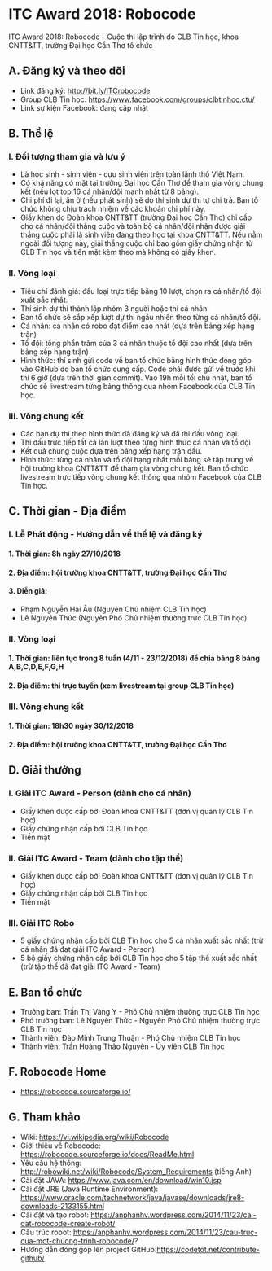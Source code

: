# ITC Award 2018: Robocode
ITC Award 2018: Robocode - Cuộc thi lập trình do CLB Tin học, khoa CNTT&TT, trường Đại học Cần Thơ tổ chức

## A. Đăng ký và theo dõi
* Link đăng ký: http://bit.ly/ITCrobocode
* Group CLB Tin học: https://www.facebook.com/groups/clbtinhoc.ctu/
* Link sự kiện Facebook: đang cập nhật

## B. Thể lệ
### I. Đối tượng tham gia và lưu ý
* Là học sinh - sinh viên - cựu sinh viên trên toàn lãnh thổ Việt Nam.
* Có khả năng có mặt tại trường Đại học Cần Thơ để tham gia vòng chung kết (nếu lọt top 16 cá nhân/đội mạnh nhất từ 8 bảng).
* Chi phí đi lại, ăn ở (nếu phát sinh) sẽ do thí sinh dự thi tự chi trả. Ban tổ chức không chịu trách nhiệm về các khoản chi phí này.
* Giấy khen do Đoàn khoa CNTT&TT (trường Đại học Cần Thơ) chỉ cấp cho cá nhân/đội thắng cuộc và toàn bộ cá nhân/đội nhận được giải thắng cuộc phải là sinh viên đang theo học tại khoa CNTT&TT. Nếu nằm ngoài đối tượng này, giải thắng cuộc chỉ bao gồm giấy chứng nhận từ CLB Tin học và tiền mặt kèm theo mà không có giấy khen.

### II. Vòng loại
* Tiêu chí đánh giá: đấu loại trực tiếp bằng 10 lượt, chọn ra cá nhân/tổ đội xuất sắc nhất.
* Thí sinh dự thi thành lập nhóm 3 người hoặc thi cá nhân.
* Ban tổ chức sẽ sắp xếp lượt dự thi ngẫu nhiên theo từng cá nhân/tổ đội.
* Cá nhân: cá nhân có robo đạt điểm cao nhất (dựa trên bảng xếp hạng trận)
* Tổ đội: tổng phần trăm của 3 cá nhân thuộc tổ đội cao nhất (dựa trên bảng xếp hạng trận)
* Hình thức: thí sinh gửi code về ban tổ chức bằng hình thức đóng góp vào GitHub do ban tổ chức cung cấp. Code phải được gửi về trước khi thi 6 giờ (dựa trên thời gian commit). Vào 19h mỗi tối chủ nhật, ban tổ chức sẽ livestream từng bảng thông qua nhóm Facebook của CLB Tin học.

### III. Vòng chung kết
* Các bạn dự thi theo hình thức đã đăng ký và đã thi đấu vòng loại.
* Thi đấu trực tiếp tất cả lần lượt theo từng hình thức cá nhân và tổ đội
* Kết quả chung cuộc dựa trên bảng xếp hạng trận đấu.
* Hình thức: từng cá nhân và tổ đội hạng nhất mỗi bảng sẽ tập trung về hội trường khoa CNTT&TT để tham gia vòng chung kết. Ban tổ chức livestream trực tiếp vòng chung kết thông qua nhóm Facebook của CLB Tin học.

## C. Thời gian - Địa điểm
### I. Lễ Phát động - Hướng dẫn về thể lệ và đăng ký
#### 1. Thời gian: 8h ngày 27/10/2018
#### 2. Địa điểm: hội trường khoa CNTT&TT, trường Đại học Cần Thơ
#### 3. Diễn giả:
* Phạm Nguyễn Hải Âu (Nguyên Chủ nhiệm CLB Tin học)
* Lê Nguyên Thức (Nguyên Phó Chủ nhiệm thường trực CLB Tin học)

### II. Vòng loại
#### 1. Thời gian: liên tục trong 8 tuần (4/11 - 23/12/2018) để chia bảng 8 bảng A,B,C,D,E,F,G,H
#### 2. Địa điểm: thi trực tuyến (xem livestream tại group CLB Tin học)

### III. Vòng chung kết
#### 1. Thời gian: 18h30 ngày 30/12/2018
#### 2. Địa điểm: hội trường khoa CNTT&TT, trường Đại học Cần Thơ

## D. Giải thưởng
### I. Giải ITC Award - Person (dành cho cá nhân)
* Giấy khen được cấp bởi Đoàn khoa CNTT&TT (đơn vị quản lý CLB Tin học)
* Giấy chứng nhận cấp bởi CLB Tin học
* Tiền mặt

### II. Giải ITC Award - Team (dành cho tập thể)
* Giấy khen được cấp bởi Đoàn khoa CNTT&TT (đơn vị quản lý CLB Tin học)
* Giấy chứng nhận cấp bởi CLB Tin học
* Tiền mặt

### III. Giải ITC Robo
* 5 giấy chứng nhận cấp bởi CLB Tin học cho 5 cá nhân xuất sắc nhất (trừ cá nhân đã đạt giải ITC Award - Person)
* 5 bộ giấy chứng nhận cấp bởi CLB Tin học cho 5 tập thể xuất sắc nhất (trừ tập thể đã đạt giải ITC Award - Team)

## E. Ban tổ chức
* Trưởng ban: Trần Thị Vàng Y - Phó Chủ nhiệm thường trực CLB Tin học
* Phó trưởng ban: Lê Nguyên Thức - Nguyên Phó Chủ nhiệm thường trực CLB Tin học
* Thành viên: Đào Minh Trung Thuận - Phó Chủ nhiệm CLB Tin học
* Thành viên: Trần Hoàng Thảo Nguyên - Ủy viên CLB Tin học

## F. Robocode Home
* https://robocode.sourceforge.io/

## G. Tham khảo
* Wiki: https://vi.wikipedia.org/wiki/Robocode
* Giới thiệu về Robocode: https://robocode.sourceforge.io/docs/ReadMe.html
* Yêu cầu hệ thống: http://robowiki.net/wiki/Robocode/System_Requirements (tiếng Anh)
* Cài đặt JAVA: https://www.java.com/en/download/win10.jsp
* Cài đặt JRE (Java Runtime Environment): https://www.oracle.com/technetwork/java/javase/downloads/jre8-downloads-2133155.html
* Cài đặt và tạo robot: https://anphanhv.wordpress.com/2014/11/23/cai-dat-robocode-create-robot/
* Cấu trúc robot: https://anphanhv.wordpress.com/2014/11/23/cau-truc-cua-mot-chuong-trinh-robocode/?
* Hướng dẫn đóng góp lên project GitHub:https://codetot.net/contribute-github/
